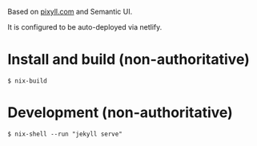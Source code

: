 Based on [pixyll.com](http://www.pixyll.com) and Semantic UI.

It is configured to be auto-deployed via netlify.


# Install and build (non-authoritative)

    $ nix-build

# Development (non-authoritative)

    $ nix-shell --run "jekyll serve"
